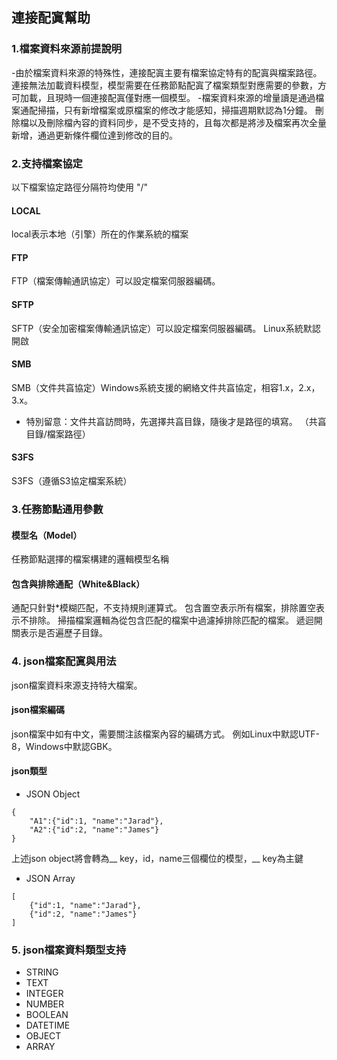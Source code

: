 ## **連接配寘幫助**

### **1.檔案資料來源前提說明**
-由於檔案資料來源的特殊性，連接配寘主要有檔案協定特有的配寘與檔案路徑。 連接無法加載資料模型，模型需要在任務節點配寘了檔案類型對應需要的參數，方可加載，且現時一個連接配寘僅對應一個模型。
-檔案資料來源的增量讀是通過檔案通配掃描，只有新增檔案或原檔案的修改才能感知，掃描週期默認為1分鐘。 刪除檔以及刪除檔內容的資料同步，是不受支持的，且每次都是將涉及檔案再次全量新增，通過更新條件欄位達到修改的目的。

### **2.支持檔案協定**
以下檔案協定路徑分隔符均使用 "/"
#### **LOCAL**
local表示本地（引擎）所在的作業系統的檔案
#### **FTP**
FTP（檔案傳輸通訊協定）可以設定檔案伺服器編碼。
#### **SFTP**
SFTP（安全加密檔案傳輸通訊協定）可以設定檔案伺服器編碼。 Linux系統默認開啟
#### **SMB**
SMB（文件共亯協定）Windows系統支援的網絡文件共亯協定，相容1.x，2.x，3.x。
- 特別留意：文件共亯訪問時，先選擇共亯目錄，隨後才是路徑的填寫。 （共亯目錄/檔案路徑）
#### **S3FS**
S3FS（遵循S3協定檔案系統）

### **3.任務節點通用參數**
#### **模型名（Model）**
任務節點選擇的檔案構建的邏輯模型名稱
#### **包含與排除通配（White&Black）**
通配只針對*模糊匹配，不支持規則運算式。 包含置空表示所有檔案，排除置空表示不排除。 掃描檔案邏輯為從包含匹配的檔案中過濾掉排除匹配的檔案。 遞迴開關表示是否遍歷子目錄。

### **4. json檔案配寘與用法**
json檔案資料來源支持特大檔案。
#### **json檔案編碼**
json檔案中如有中文，需要關注該檔案內容的編碼方式。 例如Linux中默認UTF-8，Windows中默認GBK。
#### **json類型**
- JSON Object
```
{
    "A1":{"id":1, "name":"Jarad"},
    "A2":{"id":2, "name":"James"}
}
```
上述json object將會轉為__ key，id，name三個欄位的模型，__ key為主鍵
- JSON Array
```
[
    {"id":1, "name":"Jarad"},
    {"id":2, "name":"James"}
]
```

### **5. json檔案資料類型支持**
- STRING
- TEXT
- INTEGER
- NUMBER
- BOOLEAN
- DATETIME
- OBJECT
- ARRAY